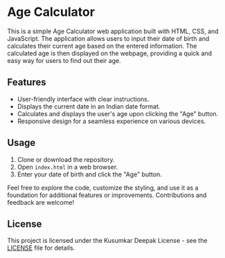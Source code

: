 # Age Calculator

This is a simple Age Calculator web application built with HTML, CSS, and JavaScript. The application allows users to input their date of birth and calculates their current age based on the entered information. The calculated age is then displayed on the webpage, providing a quick and easy way for users to find out their age.

## Features

- User-friendly interface with clear instructions.
- Displays the current date in an Indian date format.
- Calculates and displays the user's age upon clicking the "Age" button.
- Responsive design for a seamless experience on various devices.

## Usage

1. Clone or download the repository.
2. Open `index.html` in a web browser.
3. Enter your date of birth and click the "Age" button.

Feel free to explore the code, customize the styling, and use it as a foundation for additional features or improvements. Contributions and feedback are welcome!

## License

This project is licensed under the Kusumkar Deepak License - see the [LICENSE](LICENSE) file for details.
